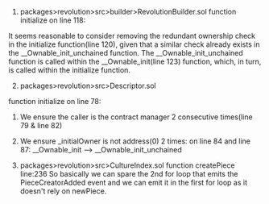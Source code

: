 1. packages>revolution>src>builder>RevolutionBuilder.sol
function initialize on line 118: 

It seems reasonable to consider removing the redundant ownership check in the initialize function(line 120), given that a similar check already exists in the __Ownable_init_unchained function. The __Ownable_init_unchained function is called within the __Ownable_init(line 123) function, which, in turn, is called within the initialize function.

2. packages>revolution>src>Descriptor.sol

function initialize on line 78:
1. We ensure the caller is the contract manager 2 consecutive times(line 79 & line 82)
2. We ensure _initialOwner is not address(0) 2 times: on line 84 and line 87: __Ownable_init --> __Ownable_init_unchained

3. packages>revolution>src>CultureIndex.sol
function createPiece line:236
So basically we can spare the 2nd for loop that emits the PieceCreatorAdded event and we can emit it in the first for loop as it doesn't rely on newPiece.